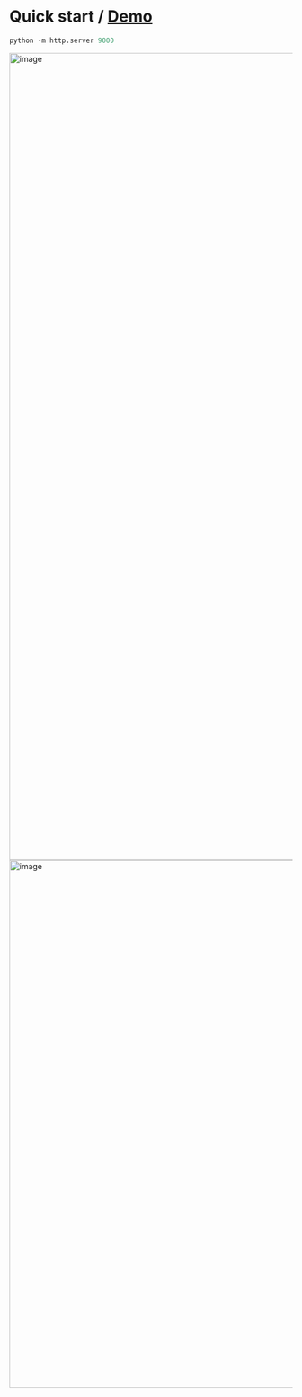 # Quick start / [Demo](https://lyuyues.github.io/vis_hci_researcher/)

```python
python -m http.server 9000
```
<img width="1437" alt="image" src="https://github.com/lyuyues/vis_hci_researcher/assets/17273646/44739145-3ee4-4165-af71-554afe95bc5d">

<img width="939" alt="image" src="https://github.com/lyuyues/vis_hci_researcher/assets/17273646/ae8788f5-1868-4ede-9ecb-e837cd9001d8">

